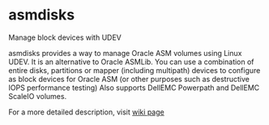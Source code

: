 # asmdisks
Manage block devices with UDEV

asmdisks provides a way to manage Oracle ASM volumes using Linux UDEV.
It is an alternative to Oracle ASMLib.
You can use a combination of entire disks, partitions or mapper
(including multipath) devices to configure as block devices for
Oracle ASM (or other purposes such as destructive IOPS performance testing)
Also supports DellEMC Powerpath and DellEMC ScaleIO volumes.

For a more detailed description, visit 
[wiki page](http://outrun.nl/wiki/ASMDisks)

